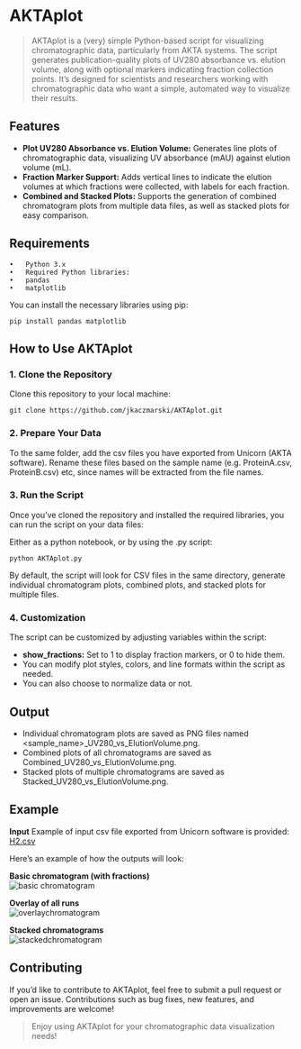 # AKTAplot

> AKTAplot is a (very) simple Python-based script for visualizing chromatographic data, particularly from AKTA systems. The script generates publication-quality plots of UV280 absorbance vs. elution volume, along with optional markers indicating fraction collection points. It’s designed for scientists and researchers working with chromatographic data who want a simple, automated way to visualize their results.

## Features

- **Plot UV280 Absorbance vs. Elution Volume:** Generates line plots of chromatographic data, visualizing UV absorbance (mAU) against elution volume (mL).
- **Fraction Marker Support:** Adds vertical lines to indicate the elution volumes at which fractions were collected, with labels for each fraction.
- **Combined and Stacked Plots:** Supports the generation of combined chromatogram plots from multiple data files, as well as stacked plots for easy comparison.

## Requirements

	•	Python 3.x
	•	Required Python libraries:
	•	pandas
	•	matplotlib

You can install the necessary libraries using pip:

```pip install pandas matplotlib```

## How to Use AKTAplot

### 1. Clone the Repository

Clone this repository to your local machine:

```git clone https://github.com/jkaczmarski/AKTAplot.git```

### 2. Prepare Your Data

To the same folder, add the csv files you have exported from Unicorn (AKTA software). Rename these files based on the sample name (e.g. ProteinA.csv, ProteinB.csv) etc, since names will be extracted from the file names. 

### 3. Run the Script

Once you’ve cloned the repository and installed the required libraries, you can run the script on your data files:

Either as a python notebook, or by using the .py script:

```python AKTAplot.py```

By default, the script will look for CSV files in the same directory, generate individual chromatogram plots, combined plots, and stacked plots for multiple files.

### 4. Customization

The script can be customized by adjusting variables within the script:

- **show_fractions:** Set to 1 to display fraction markers, or 0 to hide them.
- You can modify plot styles, colors, and line formats within the script as needed.
- You can also choose to normalize data or not. 

## Output

- Individual chromatogram plots are saved as PNG files named <sample_name>_UV280_vs_ElutionVolume.png.
- Combined plots of all chromatograms are saved as Combined_UV280_vs_ElutionVolume.png.
- Stacked plots of multiple chromatograms are saved as Stacked_UV280_vs_ElutionVolume.png.

## Example

**Input**
Example of input csv file exported from Unicorn software is provided: [H2.csv](/H2.csv)

Here’s an example of how the outputs will look: 

**Basic chromatogram (with fractions)**  
![basic chromatogram](/assets/chromexample.png)

**Overlay of all runs**  
![overlaychromatogram](/assets/overlay.png)

**Stacked chromatograms**  
![stackedchromatogram](/assets/stacked.png)

## Contributing

If you’d like to contribute to AKTAplot, feel free to submit a pull request or open an issue. Contributions such as bug fixes, new features, and improvements are welcome!

> Enjoy using AKTAplot for your chromatographic data visualization needs!
